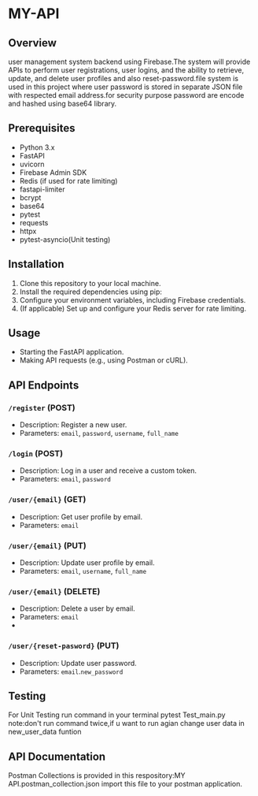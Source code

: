 # MY-API
## Overview

user management system backend using Firebase.The system will provide
APIs to perform user registrations, user logins, and the ability to retrieve, update, and delete
user profiles and also reset-password.file system is used in this project where user password is stored in 
separate JSON file with respected email address.for security purpose password are encode and hashed using 
base64 library.

## Prerequisites

- Python 3.x
- FastAPI
- uvicorn
- Firebase Admin SDK
- Redis (if used for rate limiting)
-  fastapi-limiter
- bcrypt
- base64
- pytest
- requests
- httpx
- pytest-asyncio(Unit testing)

## Installation

1. Clone this repository to your local machine.
2. Install the required dependencies using pip:
3. Configure your environment variables, including Firebase credentials.
4. (If applicable) Set up and configure your Redis server for rate limiting.

## Usage

- Starting the FastAPI application.
- Making API requests (e.g., using Postman or cURL).

## API Endpoints

### `/register` (POST)

- Description: Register a new user.
- Parameters: `email`, `password`, `username`, `full_name`

### `/login` (POST)

- Description: Log in a user and receive a custom token.
- Parameters: `email`, `password`

### `/user/{email}` (GET)

- Description: Get user profile by email.
- Parameters: `email`

### `/user/{email}` (PUT)

- Description: Update user profile by email.
- Parameters: `email`, `username`, `full_name`

### `/user/{email}` (DELETE)

- Description: Delete a user by email.
- Parameters: `email`
- 
### `/user/{reset-pasword}` (PUT)
- Description: Update user password.
- Parameters: `email`.`new_password`

## Testing

For Unit Testing 
run command in your terminal pytest Test_main.py
note:don't run command twice,if u want to run agian change user data in new_user_data funtion

## API Documentation

Postman Collections is provided in this respository:MY API.postman_collection.json
import this file to your postman application.
